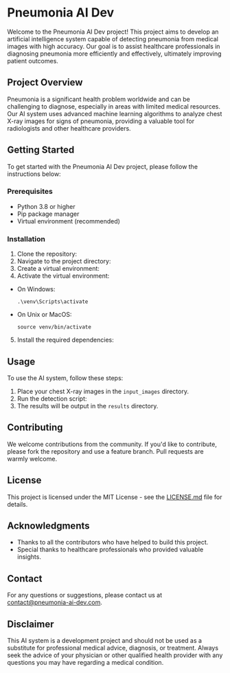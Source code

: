 # Pneumonia AI Dev

Welcome to the Pneumonia AI Dev project! This project aims to develop an artificial intelligence system capable of detecting pneumonia from medical images with high accuracy. Our goal is to assist healthcare professionals in diagnosing pneumonia more efficiently and effectively, ultimately improving patient outcomes.

## Project Overview

Pneumonia is a significant health problem worldwide and can be challenging to diagnose, especially in areas with limited medical resources. Our AI system uses advanced machine learning algorithms to analyze chest X-ray images for signs of pneumonia, providing a valuable tool for radiologists and other healthcare providers.

## Getting Started

To get started with the Pneumonia AI Dev project, please follow the instructions below:

### Prerequisites

- Python 3.8 or higher
- Pip package manager
- Virtual environment (recommended)

### Installation

1. Clone the repository:
2. Navigate to the project directory:
3. Create a virtual environment:
4. Activate the virtual environment:
- On Windows:
  ```
  .\venv\Scripts\activate
  ```
- On Unix or MacOS:
  ```
  source venv/bin/activate
  ```
5. Install the required dependencies:

## Usage

To use the AI system, follow these steps:

1. Place your chest X-ray images in the `input_images` directory.
2. Run the detection script:
3. The results will be output in the `results` directory.

## Contributing

We welcome contributions from the community. If you'd like to contribute, please fork the repository and use a feature branch. Pull requests are warmly welcome.

## License

This project is licensed under the MIT License - see the [LICENSE.md](LICENSE.md) file for details.

## Acknowledgments

- Thanks to all the contributors who have helped to build this project.
- Special thanks to healthcare professionals who provided valuable insights.

## Contact

For any questions or suggestions, please contact us at [contact@pneumonia-ai-dev.com](mailto:contact@pneumonia-ai-dev.com).

## Disclaimer

This AI system is a development project and should not be used as a substitute for professional medical advice, diagnosis, or treatment. Always seek the advice of your physician or other qualified health provider with any questions you may have regarding a medical condition.
